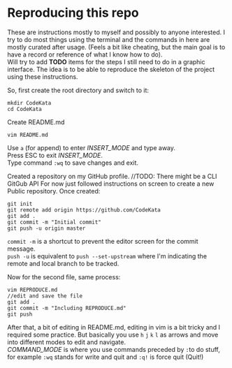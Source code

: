 # Reproducing this repo

These are instructions mostly to myself and possibly to anyone interested. 
I try to do most things using the terminal and the commands in here are mostly curated after usage. (Feels a bit like cheating, but the main goal is to have a record or reference of what I know how to do).  
Will try to add **TODO** items for the steps I still need to do in a graphic interface. 
The idea is to be able to reproduce the skeleton of the project using these instructions.

So, first create the root directory and switch to it:
~~~
mkdir CodeKata
cd CodeKata
~~~
Create README.md 
 
    vim README.md
Use `a` (for append) to enter _INSERT_MODE_ and type away.  
Press ESC to exit _INSERT_MODE_.  
Type command `:wq` to save changes and exit.

Created a repository on my GitHub profile. //TODO: There might be a CLI GitGub API
For now just followed instructions on screen to create a new Public repository. Once created:
~~~
git init
git remote add origin https://github.com/CodeKata
git add .
git commit -m "Initial commit"
git push -u origin master
~~~
`commit -m` is a shortcut to prevent the editor screen for the commit message.  
`push -u` is equivalent to `push --set-upstream` where I'm indicating the remote and local branch to be tracked.

Now for the second file, same process:
~~~
vim REPRODUCE.md
//edit and save the file
git add .
git commit -m "Including REPRODUCE.md"
git push
~~~

After that, a bit of editing in README.md, editing in vim is a bit tricky and I required some practice.
But basically you use `h` `j` `k` `l` as arrows and move into different modes to edit and navigate.  
_COMMAND_MODE_ is where you use commands preceded by `:`to do stuff, for example `:wq` stands for write and quit and `:q!` is force quit (Quit!)